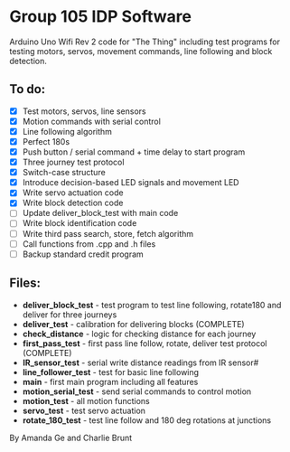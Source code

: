 # Group 105 IDP Software

Arduino Uno Wifi Rev 2 code for "The Thing" including test programs for testing motors, servos, movement commands, line following and block detection.

## To do:

- [x] Test motors, servos, line sensors
- [x] Motion commands with serial control
- [x] Line following algorithm
- [x] Perfect 180s
- [x] Push button / serial command + time delay to start program
- [x] Three journey test protocol
- [x] Switch-case structure
- [x] Introduce decision-based LED signals and movement LED
- [x] Write servo actuation code
- [x] Write block detection code
- [ ] Update deliver_block_test with main code
- [ ] Write block identification code
- [ ] Write third pass search, store, fetch algorithm
- [ ] Call functions from .cpp and .h files
- [ ] Backup standard credit program
## Files:

- **deliver_block_test** - test program to test line following, rotate180 and deliver for three journeys
- **deliver_test** - calibration for delivering blocks (COMPLETE)
- **check_distance** - logic for checking distance for each journey
- **first_pass_test** - first pass line follow, rotate, deliver test protocol (COMPLETE)
- **IR_sensor_test** - serial write distance readings from IR sensor#
- **line_follower_test** - test for basic line following
- **main** - first main program including all features
- **motion_serial_test** - send serial commands to control motion
- **motion_test** - all motion functions
- **servo_test** - test servo actuation
- **rotate_180_test** - test line follow and 180 deg rotations at junctions 



By Amanda Ge and Charlie Brunt
